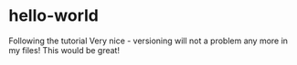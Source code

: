 # hello-world
Following the tutorial
Very nice - versioning will not a problem any more in my files! This would be great!
